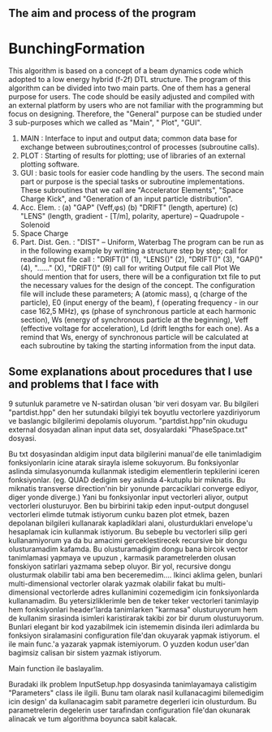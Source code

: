 The aim and process of the program
----
# BunchingFormation
This algorithm is based on a concept of a beam dynamics code which adopted to a low energy hybrid (f-2f) DTL structure. The program of this algorithm can be divided into two main parts. 
One of them has a general purpose for users. The code should be easily adjusted and compiled with an external platform by users who are not familiar with the programming but focus on designing. Therefore, the "General" purpose can be studied under 3 sub-purposes which we called as "Main", " Plot", "GUI".
  1. MAIN : Interface to input and output data; common data base for exchange between subroutines;control of processes (subroutine calls).
  2. PLOT : Starting of results for plotting; use of libraries of an external plotting software.
  3. GUI : basic tools for easier code handling by the users.
The second main part or purpose is the special tasks or subroutine implementations. These subroutines that we call are "Accelerator Elements", "Space Charge Kick", and "Generation of an input particle distribution". 
  1. Acc. Elem. :
    (a) "GAP"   (Veff,φs)
    (b) "DRIFT" (length, aperture)
    (c) "LENS"  (length, gradient - [T/m], polarity, aperture) – Quadrupole - Solenoid
  2. Space Charge
  3. Part. Dist. Gen. : "DIST" – Uniform, Waterbag
The program can be run as in the following example by writting a structure step by step; 
  call for reading Input file
  call : 
    "DRIFT()"  (1), 
    "LENS()"   (2), 
    "DRIFT()"  (3), 
    "GAP()"    (4), 
    "......"   (X), 
    "DRIFT()"  (9) 
  call for writing Output file
  call Plot
We should mention that for users, there will be a configuration txt file to put the necessary values for the design of the concept. The configuration file will include these parameters; 
  A     (atomic mass), 
  q     (charge of the particle), 
  E0    (input energy of the beam), 
  f     (operating frequency - in our case 162,5 MHz), 
  φs    (phase of synchronous particle at each harmonic section),
  Ws    (energy of synchronous particle at the beginning),
  Veff  (effective voltage for acceleration), 
  Ld    (drift lengths for each one). 
As a remind that Ws, energy of synchronous particle will be calculated at each subroutine by taking the starting information from the input data.

Some explanations about procedures that I use and problems that I face with 
----------------------
9 sutunluk parametre ve N-satirdan olusan 'bir veri dosyam var. Bu bilgileri "partdist.hpp" den her sutundaki bilgiyi tek boyutlu vectorlere yazdiriyorum ve baslangic bilgilerimi depolamis oluyorum. "partdist.hpp"nin okudugu external dosyadan alinan input data set, dosyalardaki "PhaseSpace.txt" dosyasi.

Bu txt dosyasindan aldigim input data bilgilerini manual'de elle tanimladigim fonksiyonlarin icine atarak sirayla isleme sokuyorum. Bu fonksiyonlar aslinda simulasyonumda kullanmak istedigim elementlerin tepkilerini iceren fonksiyonlar. (eg. QUAD dedigim sey aslinda 4-kutuplu bir miknatis. Bu miknatis transverse direction'nin bir yonunde parcaciklari converge ediyor, diger yonde diverge.) Yani bu fonksiyonlar input vectorleri aliyor, output vectorleri olusturuyor. Ben bu birbirini takip eden input-output dongusel vectorleri elimde tutmak istiyorum cunku bazen plot etmek, bazen depolanan bilgileri kullanarak kapladiklari alani, olusturduklari envelope'u hesaplamak icin kullanmak istiyorum. Bu sebeple bu vectorleri silip geri kullanamiyorum ya da bu amacimi gerceklestirecek recursive bir dongu olusturamadim kafamda. 
Bu olusturamadigim dongu bana bircok vector tanimlamasi yapmaya ve upuzun , karmasik parametrelerden olusan fonskiyon satirlari yazmama sebep oluyor. 
Bir yol, recursive dongu olusturmak olabilir tabi ama ben beceremedim....
Ikinci aklima gelen, bunlari multi-dimensional vectorler olarak yazmak olabilir fakat bu multi-dimensional vectorlerde adres kullanimini cozemedigim icin fonksiyonlarda kullanamadim. 
Bu yetersizliklerimle ben de teker teker vectorleri tanimlayip hem fonksiyonlari header'larda tanimlarken "karmasa" olusturuyorum hem de kullanim sirasinda isimleri karistirarak takibi zor bir durum olusturuyorum.
Bunlari elegant bir kod yazabilmek icin istememin disinda ileri adimlarda bu fonksiyon siralamasini configuration file'dan okuyarak yapmak istiyorum. el ile main func.'a yazarak yapmak istemiyorum. O yuzden kodun user'dan bagimsiz calisan bir sistem yazmak istiyorum.



Main function ile baslayalim. 

Buradaki ilk problem InputSetup.hpp dosyasinda tanimlayamaya calistigim "Parameters" class ile ilgili. Bunu tam olarak nasil kullanacagimi bilemedigim icin design'
da kullanacagim sabit parametre degerleri icin olusturdum. Bu parametrelerin degelerin user tarafindan configuration file'dan okunarak alinacak ve tum algorithma boyunca sabit kalacak. 
